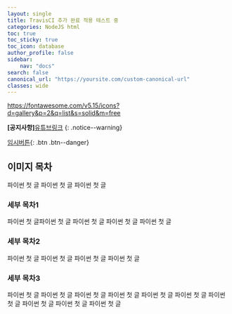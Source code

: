 ```yaml
---
layout: single
title: TravisCI 추가 완료 적용 테스트 중
categories: NodeJS html
toc: true
toc_sticky: true
toc_icon: database
author_profile: false
sidebar:
    nav: "docs"
search: false
canonical_url: "https://yoursite.com/custom-canonical-url"
classes: wide
---
```



https://fontawesome.com/v5.15/icons?d=gallery&p=2&q=list&s=solid&m=free

**[공지사항]**[유튜브링크](https://www.youtube.com)
{: .notice--warning}


[임시버튼](#link){: .btn .btn--danger}


## 이미지 목차



파이썬 첫 글
파이썬 첫 글
파이썬 첫 글

### 세부 목차1

파이썬 첫 글파이썬 첫 글
파이썬 첫 글
파이썬 첫 글
파이썬 첫 글

### 세부 목차2

파이썬 첫 글
파이썬 첫 글
파이썬 첫 글
파이썬 첫 글



### 세부 목차3



파이썬 첫 글
파이썬 첫 글
파이썬 첫 글
파이썬 첫 글
파이썬 첫 글
파이썬 첫 글
파이썬 첫 글
파이썬 첫 글
파이썬 첫 글
파이썬 첫 글
